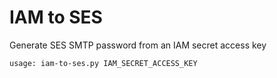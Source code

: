 # IAM to SES
Generate SES SMTP password from an IAM secret access key

```
usage: iam-to-ses.py IAM_SECRET_ACCESS_KEY
```
